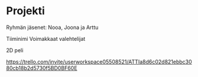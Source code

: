 # Projekti

Ryhmän jäsenet: Nooa, Joona ja Arttu

Tiiminimi Voimakkaat valehtelijat

2D peli

https://trello.com/invite/userworkspace05508521/ATTIa8d6c02d821ebbc3080cb18b2d5730f5BD0BF60E
